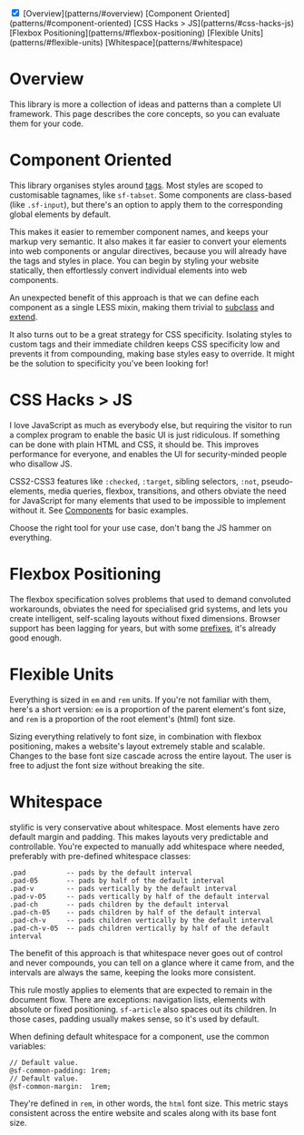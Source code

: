 <!-- TOC -->
<div style="margin: 0"><doc-toc class="success">
  <input checked id="toc-toggle" type="checkbox">
  <label for="toc-toggle"></label>
  [Overview](patterns/#overview)
  [Component Oriented](patterns/#component-oriented)
  [CSS Hacks > JS](patterns/#css-hacks-js)
  [Flexbox Positioning](patterns/#flexbox-positioning)
  [Flexible Units](patterns/#flexible-units)
  [Whitespace](patterns/#whitespace)
</doc-toc></div>

# Overview

This library is more a collection of ideas and patterns than a complete UI
framework. This page describes the core concepts, so you can evaluate them for
your code.

# Component Oriented

This library organises styles around
[tags](https://github.com/Mitranim/stylific/tree/master/less/components). Most
styles are scoped to customisable tagnames, like `sf-tabset`. Some components
are class-based (like `.sf-input`), but there's an option to apply them to the
corresponding global elements by default.

This makes it easier to remember component names, and keeps your markup very
semantic. It also makes it far easier to convert your elements into web
components or angular directives, because you will already have the tags and
styles in place. You can begin by styling your website statically, then
effortlessly convert individual elements into web components.

An unexpected benefit of this approach is that we can define each component as a
single LESS mixin, making them trivial to
[subclass](configuration/#subclassing-components) and
[extend](configuration/#extending-components).

It also turns out to be a great strategy for CSS specificity. Isolating styles
to custom tags and their immediate children keeps CSS specificity low and
prevents it from compounding, making base styles easy to override. It might be
the solution to specificity you've been looking for!

# CSS Hacks > JS

I love JavaScript as much as everybody else, but requiring the visitor to run a
complex program to enable the basic UI is just ridiculous. If something can be
done with plain HTML and CSS, it should be. This improves performance for
everyone, and enables the UI for security-minded people who disallow JS.

CSS2-CSS3 features like `:checked`, `:target`, sibling selectors, `:not`,
pseudo-elements, media queries, flexbox, transitions, and others obviate the
need for JavaScript for many elements that used to be impossible to implement
without it. See [Components](components/) for basic examples.

Choose the right tool for your use case, don't bang the JS hammer on everything.

# Flexbox Positioning

The flexbox specification solves problems that used to demand convoluted
workarounds, obviates the need for specialised grid systems, and lets you create
intelligent, self-scaling layouts without fixed dimensions. Browser support has
been lagging for years, but with some
[prefixes](https://github.com/postcss/autoprefixer), it's already good enough.

# Flexible Units

Everything is sized in `em` and `rem` units. If you're not familiar with them,
here's a short version: `em` is a proportion of the parent element's font size,
and `rem` is a proportion of the root element's (html) font size.

Sizing everything relatively to font size, in combination with flexbox
positioning, makes a website's layout extremely stable and scalable. Changes to
the base font size cascade across the entire layout. The user is free to adjust
the font size without breaking the site.

# Whitespace

stylific is very conservative about whitespace. Most elements have zero
default margin and padding. This makes layouts very predictable and
controllable. You're expected to manually add whitespace where needed,
preferably with pre-defined whitespace classes:

```
.pad          -- pads by the default interval
.pad-05       -- pads by half of the default interval
.pad-v        -- pads vertically by the default interval
.pad-v-05     -- pads vertically by half of the default interval
.pad-ch       -- pads children by the default interval
.pad-ch-05    -- pads children by half of the default interval
.pad-ch-v     -- pads children vertically by the default interval
.pad-ch-v-05  -- pads children vertically by half of the default interval
```

The benefit of this approach is that whitespace never goes out of control and
never compounds, you can tell on a glance where it came from, and the
intervals are always the same, keeping the looks more consistent.

This rule mostly applies to elements that are expected to remain in the document
flow. There are exceptions: navigation lists, elements with absolute or fixed
positioning. `sf-article` also spaces out its children. In those cases, padding
usually makes sense, so it's used by default.

When defining default whitespace for a component, use the common variables:

```less
// Default value.
@sf-common-padding: 1rem;
// Default value.
@sf-common-margin:  1rem;
```

They're defined in `rem`, in other words, the `html` font size. This metric
stays consistent across the entire website and scales along with its base font
size.
